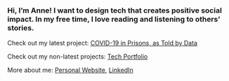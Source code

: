 ### Hi, I’m Anne! I want to design tech that creates positive social impact. In my free time, I love reading and listening to others’ stories.

Check out my latest project: [COVID-19 in Prisons, as Told by Data](covid-prisons.herokuapp.com)

Check out my non-latest projects: [Tech Portfolio](http://airtable.com/shrjpRlu09GBg6ivf)

More about me: [Personal Website](fibanneacci.github.io), [LinkedIn](linkedin.com/fibanneacci)


<!--
**fibanneacci/fibanneacci** is a ✨ _special_ ✨ repository because its `README.md` (this file) appears on your GitHub profile.

Here are some ideas to get you started:

- 🔭 I’m currently working on ...
- 🌱 I’m currently learning ...
- 👯 I’m looking to collaborate on ...
- 🤔 I’m looking for help with ...
- 💬 Ask me about ...
- 📫 How to reach me: ...
- 😄 Pronouns: ...
- ⚡ Fun fact: ...
-->
